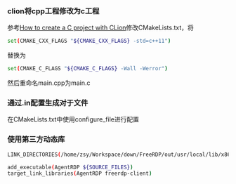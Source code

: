 ### clion将cpp工程修改为c工程
参考[How to create a C project with CLion](http://stackoverflow.com/questions/26177390/how-to-create-a-c-project-with-clion)修改CMakeLists.txt，将

```sh
set(CMAKE_CXX_FLAGS "${CMAKE_CXX_FLAGS} -std=c++11")
```
替换为

```sh
set(CMAKE_C_FLAGS "${CMAKE_C_FLAGS} -Wall -Werror")
```
然后重命名main.cpp为main.c

### 通过.in配置生成对于文件
在CMakeLists.txt中使用configure_file进行配置

### 使用第三方动态库

```sh
LINK_DIRECTORIES(/home/zsy/Workspace/down/FreeRDP/out/usr/local/lib/x86_64-linux-gnu)

add_executable(AgentRDP ${SOURCE_FILES})
target_link_libraries(AgentRDP freerdp-client)
```

